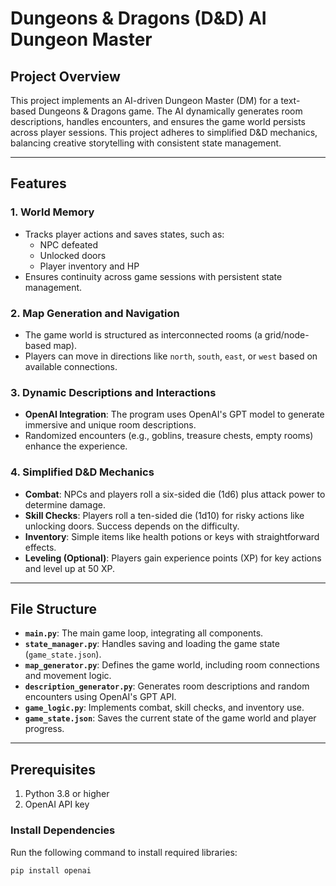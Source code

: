 # Dungeons & Dragons (D&D) AI Dungeon Master

## Project Overview  
This project implements an AI-driven Dungeon Master (DM) for a text-based Dungeons & Dragons game. The AI dynamically generates room descriptions, handles encounters, and ensures the game world persists across player sessions. This project adheres to simplified D&D mechanics, balancing creative storytelling with consistent state management.

---

## Features  
### 1. **World Memory**  
- Tracks player actions and saves states, such as:  
   - NPC defeated  
   - Unlocked doors  
   - Player inventory and HP  
- Ensures continuity across game sessions with persistent state management.

### 2. **Map Generation and Navigation**  
- The game world is structured as interconnected rooms (a grid/node-based map).  
- Players can move in directions like `north`, `south`, `east`, or `west` based on available connections.  

### 3. **Dynamic Descriptions and Interactions**  
- **OpenAI Integration**: The program uses OpenAI's GPT model to generate immersive and unique room descriptions.  
- Randomized encounters (e.g., goblins, treasure chests, empty rooms) enhance the experience.  

### 4. **Simplified D&D Mechanics**  
- **Combat**: NPCs and players roll a six-sided die (1d6) plus attack power to determine damage.  
- **Skill Checks**: Players roll a ten-sided die (1d10) for risky actions like unlocking doors. Success depends on the difficulty.  
- **Inventory**: Simple items like health potions or keys with straightforward effects.  
- **Leveling (Optional)**: Players gain experience points (XP) for key actions and level up at 50 XP.  

---

## File Structure  
- **`main.py`**: The main game loop, integrating all components.  
- **`state_manager.py`**: Handles saving and loading the game state (`game_state.json`).  
- **`map_generator.py`**: Defines the game world, including room connections and movement logic.  
- **`description_generator.py`**: Generates room descriptions and random encounters using OpenAI's GPT API.  
- **`game_logic.py`**: Implements combat, skill checks, and inventory use.  
- **`game_state.json`**: Saves the current state of the game world and player progress.  

---

## Prerequisites  
1. Python 3.8 or higher  
2. OpenAI API key  

### Install Dependencies  
Run the following command to install required libraries:  
```bash
pip install openai
